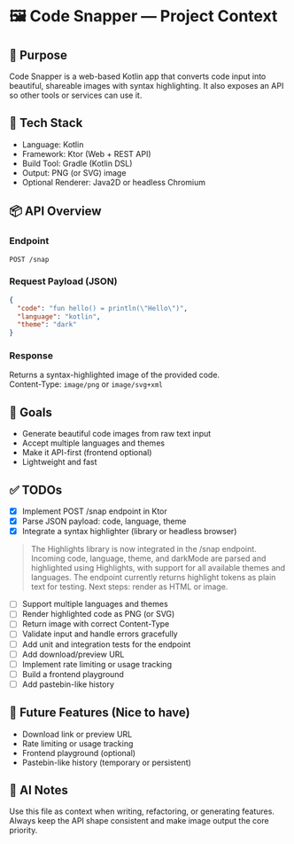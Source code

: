 # 🖼️ Code Snapper — Project Context

## 🚀 Purpose
Code Snapper is a web-based Kotlin app that converts code input into beautiful, shareable images with syntax highlighting. It also exposes an API so other tools or services can use it.

## 🧰 Tech Stack
- Language: Kotlin
- Framework: Ktor (Web + REST API)
- Build Tool: Gradle (Kotlin DSL)
- Output: PNG (or SVG) image
- Optional Renderer: Java2D or headless Chromium

## 📦 API Overview

### Endpoint
`POST /snap`

### Request Payload (JSON)
```json
{
  "code": "fun hello() = println(\"Hello\")",
  "language": "kotlin",
  "theme": "dark"
}
```

### Response
Returns a syntax-highlighted image of the provided code.  
Content-Type: `image/png` or `image/svg+xml`

## 📝 Goals
- Generate beautiful code images from raw text input
- Accept multiple languages and themes
- Make it API-first (frontend optional)
- Lightweight and fast

## ✅ TODOs
- [x] Implement POST /snap endpoint in Ktor
- [x] Parse JSON payload: code, language, theme
- [x] Integrate a syntax highlighter (library or headless browser)

> The Highlights library is now integrated in the /snap endpoint. Incoming code, language, theme, and darkMode are parsed and highlighted using Highlights, with support for all available themes and languages. The endpoint currently returns highlight tokens as plain text for testing. Next steps: render as HTML or image.

- [ ] Support multiple languages and themes
- [ ] Render highlighted code as PNG (or SVG)
- [ ] Return image with correct Content-Type
- [ ] Validate input and handle errors gracefully
- [ ] Add unit and integration tests for the endpoint
- [ ] Add download/preview URL
- [ ] Implement rate limiting or usage tracking
- [ ] Build a frontend playground
- [ ] Add pastebin-like history

## 🌱 Future Features (Nice to have)
- Download link or preview URL
- Rate limiting or usage tracking
- Frontend playground (optional)
- Pastebin-like history (temporary or persistent)

## 🤖 AI Notes
Use this file as context when writing, refactoring, or generating features. Always keep the API shape consistent and make image output the core priority.
